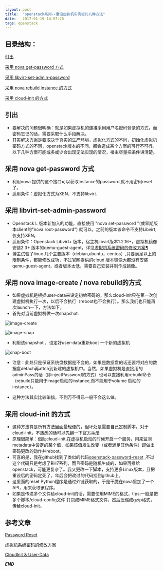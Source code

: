 ```yaml
---
layout: post
title:  "openstack系列--重设虚拟机实例密码几种方法"
date:   2017-01-19 14:57:25
tags: openstack
---
```


## 目录结构：

[引出](#A)


[采用 nova get-password 方式](#B)

[采用 libvirt-set-admin-password ](#C)

[采用 nova rebuild instance 的方式](#D)


[采用 cloud-init 的方式](#E)


<a name="A"></a>

## 引出

- 要解决的问题很明确：就是如果虚拟机的连接采用用户名密码登录的方式，而密码忘记的话，需要采取什么手段解决。
- 其实解决方案是要取决于真实的生产环境，虚拟化方式的不同，初始化虚拟机密码方式的不同，openstack版本的不同，都会造成某个方案的可行不可行。以下几种方案可能或多或少会出现无法实现的情况，楼主尽量把条件讲清楚。


<a name="B"></a>

## 采用 nova get-password 方式

- 利用nova 提供的这个接口可以获取instance的password,就不用密码reset了。
- 适用条件：虚拟化方式为XEN，不支持libvirt.


<a name="C"></a>

## 采用 libvirt-set-admin-password 

- Openstack L 版本新加入的功能，直接使用 "nova set-password "(或早期版本client的"nova root-password") 就可以，之前的版本该命令不支持Libvirt,仅支持XEN。
- 适用条件：Openstack Libvirt+ 版本，宿主机libvirt版本1.2.16+，虚拟机镜像安装2.3+ 版本的qemu-guest-agent，详见[虚拟机系统密码的修改方案¶](http://niusmallnan.com/_build/html/_templates/openstack/inject_passwd.html#id2) 
- 博主试验了linux 几个主要版本（debian,ubuntu，centos）,只要满足以上的限制条件，都能修改成功，不过官网提供的cloud 版本镜像大都没有安装 qemu-guest-agent，或者版本太低，需要自己安装并制作成镜像。



<a name="D"></a>

## 采用 nova image-create / nova rebuild的方式

- 如果虚拟机是根据user-data来设定初始密码的，那么cloud-init只在第一次创建虚拟机执行一次，以后不会执行（reboot也不会执行）。那么我们也只能再次launch一下，方法如下。
- 首先对当前虚拟机做一次snapshot.

 ![image-create](http://7xrnwq.com1.z0.glb.clouddn.com/2017-01-22-image-create.png)

 ![image-snap](http://7xrnwq.com1.z0.glb.clouddn.com/2017-01-20-image-snap.png)

- 利用该snapshot ，设定好user-data重新boot 一个新的虚拟机

 ![snap-boot](http://7xrnwq.com1.z0.glb.clouddn.com/2017-01-20-snap-boot.png)

- 注意：此处只是保证系统盘数据是不变的，如果是数据盘的话还要将对应的数据盘detach再attch到新建的虚拟机中。当然，如果虚拟机是直接用的adminPass的话（即injectPassword的方式）也可以直接利用rebuild命令（rebuild只能用于image启动的instance,而不能用于volume 启动的instance）。

- 这种方法其实比较笨拙，不到万不得已一般不会这么做。


<a name="E"></a>

## 采用 cloud-init 的方式

- 这种方法算是所有方法里面最轻便的，但坏处是需要自己定制脚本。对于cloud-init，不熟悉的话可以先翻一下[官方手册](http://cloudinit.readthedocs.io/en/latest/topics/capabilities.html)
- 原理很简单：借助cloud-init,在虚拟机启动的时候开启一个服务，用来监测metadata中设定的某个值，如果该值发生改变（或者满足其他条件）即做出密码更改的动作并reboot。
- 可喜的是，我在github找到了类似的代码[openstack-password-reset](https://github.com/vvaldez/openstack-password-reset) ,不过这个代码只是考虑了RH7系列，而且密码是随机生成的，如果再推给openstack，可能更复杂了。我又更改一下脚本，支持更多Linux版本，且把重设后的密码定死了。年后会把改过的代码挂到github上。
- 这里面的reset Python程序是通过外链获取的，于是干脆在nova里加了一个API，用来获取该程序。
- 如果是传递多个文件给cloud-init的话，需要使用MIME的格式，tips:一般是把多个脚本/cloud-config文件 打包成MIME格式文件，然后压缩成gzip格式，传给cloud-init。








## 参考文章

[Password Reset](https://github.com/vvaldez/openstack-password-reset)

[虚拟机系统密码的修改方案](http://niusmallnan.com/_build/html/_templates/openstack/inject_passwd.html#id2)

[CloudInit & User-Data](http://blog.csdn.net/heaven619/article/details/53420258)


***END***
